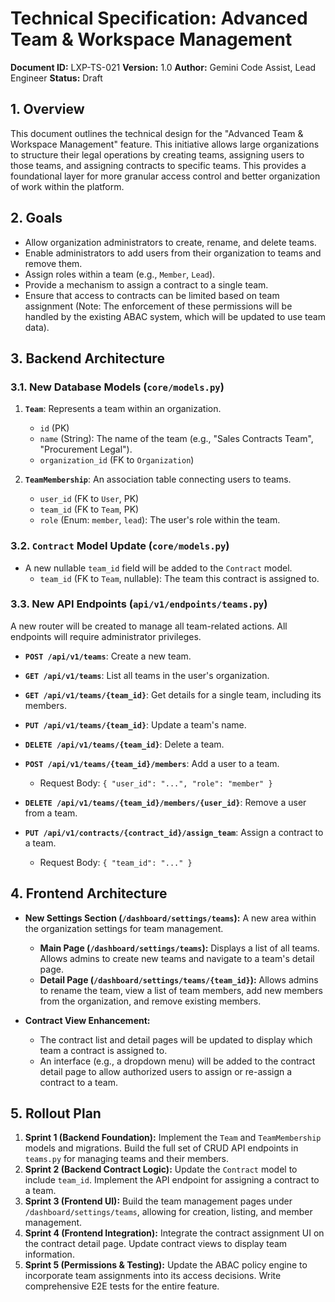 # Technical Specification: Advanced Team & Workspace Management

**Document ID:** LXP-TS-021
**Version:** 1.0
**Author:** Gemini Code Assist, Lead Engineer
**Status:** Draft

## 1. Overview

This document outlines the technical design for the "Advanced Team & Workspace Management" feature. This initiative allows large organizations to structure their legal operations by creating teams, assigning users to those teams, and assigning contracts to specific teams. This provides a foundational layer for more granular access control and better organization of work within the platform.

## 2. Goals

*   Allow organization administrators to create, rename, and delete teams.
*   Enable administrators to add users from their organization to teams and remove them.
*   Assign roles within a team (e.g., `Member`, `Lead`).
*   Provide a mechanism to assign a contract to a single team.
*   Ensure that access to contracts can be limited based on team assignment (Note: The enforcement of these permissions will be handled by the existing ABAC system, which will be updated to use team data).

## 3. Backend Architecture

### 3.1. New Database Models (`core/models.py`)

1.  **`Team`**: Represents a team within an organization.
    *   `id` (PK)
    *   `name` (String): The name of the team (e.g., "Sales Contracts Team", "Procurement Legal").
    *   `organization_id` (FK to `Organization`)

2.  **`TeamMembership`**: An association table connecting users to teams.
    *   `user_id` (FK to `User`, PK)
    *   `team_id` (FK to `Team`, PK)
    *   `role` (Enum: `member`, `lead`): The user's role within the team.

### 3.2. `Contract` Model Update (`core/models.py`)

*   A new nullable `team_id` field will be added to the `Contract` model.
    *   `team_id` (FK to `Team`, nullable): The team this contract is assigned to.

### 3.3. New API Endpoints (`api/v1/endpoints/teams.py`)

A new router will be created to manage all team-related actions. All endpoints will require administrator privileges.

*   **`POST /api/v1/teams`**: Create a new team.
*   **`GET /api/v1/teams`**: List all teams in the user's organization.
*   **`GET /api/v1/teams/{team_id}`**: Get details for a single team, including its members.
*   **`PUT /api/v1/teams/{team_id}`**: Update a team's name.
*   **`DELETE /api/v1/teams/{team_id}`**: Delete a team.

*   **`POST /api/v1/teams/{team_id}/members`**: Add a user to a team.
    *   Request Body: `{ "user_id": "...", "role": "member" }`
*   **`DELETE /api/v1/teams/{team_id}/members/{user_id}`**: Remove a user from a team.

*   **`PUT /api/v1/contracts/{contract_id}/assign_team`**: Assign a contract to a team.
    *   Request Body: `{ "team_id": "..." }`

## 4. Frontend Architecture

*   **New Settings Section (`/dashboard/settings/teams`):** A new area within the organization settings for team management.
    *   **Main Page (`/dashboard/settings/teams`):** Displays a list of all teams. Allows admins to create new teams and navigate to a team's detail page.
    *   **Detail Page (`/dashboard/settings/teams/{team_id}`):** Allows admins to rename the team, view a list of team members, add new members from the organization, and remove existing members.

*   **Contract View Enhancement:**
    *   The contract list and detail pages will be updated to display which team a contract is assigned to.
    *   An interface (e.g., a dropdown menu) will be added to the contract detail page to allow authorized users to assign or re-assign a contract to a team.

## 5. Rollout Plan

1.  **Sprint 1 (Backend Foundation):** Implement the `Team` and `TeamMembership` models and migrations. Build the full set of CRUD API endpoints in `teams.py` for managing teams and their members.
2.  **Sprint 2 (Backend Contract Logic):** Update the `Contract` model to include `team_id`. Implement the API endpoint for assigning a contract to a team.
3.  **Sprint 3 (Frontend UI):** Build the team management pages under `/dashboard/settings/teams`, allowing for creation, listing, and member management.
4.  **Sprint 4 (Frontend Integration):** Integrate the contract assignment UI on the contract detail page. Update contract views to display team information.
5.  **Sprint 5 (Permissions & Testing):** Update the ABAC policy engine to incorporate team assignments into its access decisions. Write comprehensive E2E tests for the entire feature.